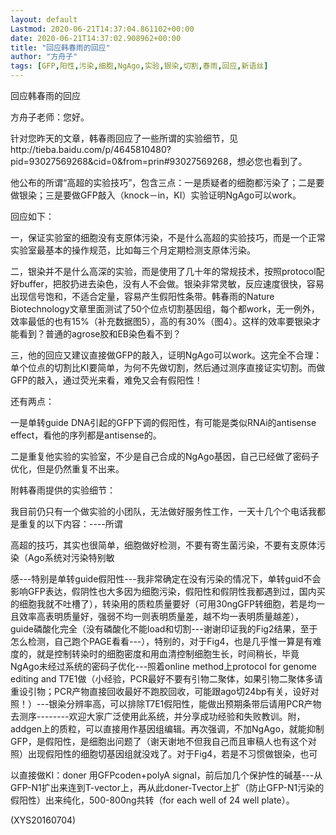```yaml
---
layout: default
Lastmod: 2020-06-21T14:37:04.861102+00:00
date: 2020-06-21T14:37:02.908962+00:00
title: "回应韩春雨的回应"
author: "方舟子"
tags: [GFP,阳性,污染,细胞,NgAgo,实验,银染,切割,春雨,回应,新语丝]
---
```


回应韩春雨的回应

方舟子老师：您好。

针对您昨天的文章，韩春雨回应了一些所谓的实验细节，见http://tieba.baidu.com/p/4645810480?pid=93027569268&cid=0&from=prin#93027569268，想必您也看到了。

他公布的所谓“高超的实验技巧”，包含三点：一是质疑者的细胞都污染了；二是要做银染；三是要做GFP敲入（knock－in，KI）实验证明NgAgo可以work。

回应如下：

一，保证实验室的细胞没有支原体污染，不是什么高超的实验技巧，而是一个正常实验室最基本的操作规范，比如每三个月定期检测支原体污染。

二，银染并不是什么高深的实验，而是使用了几十年的常规技术，按照protocol配好buffer，把胶扔进去染色，没有人不会做。银染非常灵敏，反应速度很快，容易出现信号饱和，不适合定量，容易产生假阳性条带。韩春雨的Nature Biotechnology文章里面测试了50个位点切割基因组，每个都work，无一例外，效率最低的也有15%（补充数据图5），高的有30%（图4）。这样的效率要银染才能看到？普通的agrose胶和EB染色看不到？

三，他的回应又建议直接做GFP的敲入，证明NgAgo可以work。这完全不合理：单个位点的切割比KI要简单，为何不先做切割，然后通过测序直接证实切割。而做GFP的敲入，通过荧光来看，难免又会有假阳性！

还有两点：

一是单转guide DNA引起的GFP下调的假阳性，有可能是类似RNAi的antisense effect，看他的序列都是antisense的。

二是重复他实验的实验室，不少是自己合成的NgAgo基因，自己已经做了密码子优化，但是仍然重复不出来。

附韩春雨提供的实验细节：

我目前仍只有一个做实验的小团队，无法做好服务性工作，一天十几个个电话我都是重复的以下内容：----所谓

高超的技巧，其实也很简单，细胞做好检测，不要有寄生菌污染，不要有支原体污染（Ago系统对污染特别敏

感---特别是单转guide假阳性---我非常确定在没有污染的情况下，单转guid不会影响GFP表达，假阴性也大多因为细胞污染，假阳性和假阴性我都遇到过，国内买的细胞我就不吐槽了），转染用的质粒质量要好（可用30ngGFP转细胞，若是均一且效率高表明质量好，强弱不均一则表明质量差，越不均一表明质量越差），guide磷酸化完全（没有磷酸化不能load和切割---谢谢印证我的Fig2结果，至于怎么检测，自己跑个PAGE看看---），特别的，对于Fig4，也是几乎惟一算是有难度的，就是控制转染时的细胞密度和用血清控制细胞生长，时间稍长，毕竟NgAgo未经过系统的密码子优化---照着online method上protocol for genome editing and T7E1做（小经验，PCR最好不要有引物二聚体，如果引物二聚体多请重设引物；PCR产物直接回收最好不跑胶回收，可能跟ago切24bp有关，设好对照！）---银染分辨率高，可以排除T7E1假阳性，能做出预期条带后请用PCR产物去测序--------欢迎大家广泛使用此系统，并分享成功经验和失败教训。附，addgen上的质粒，可以直接用作基因组编辑。再次强调，不加NgAgo，就能抑制GFP，是假阳性，是细胞出问题了（谢天谢地不但我自己而且审稿人也有这个对照）出现假阳性的细胞切基因组就没戏了。对于Fig4，若是不习惯做银染，也可

以直接做KI：doner 用GFPcoden+polyA signal，前后加几个保护性的碱基---从GFP-N1扩出来连到T-vector上，再从此doner-Tvector上扩（防止GFP-N1污染的假阳性）出来纯化，500-800ng共转（for each well of 24 well plate）。

(XYS20160704)

